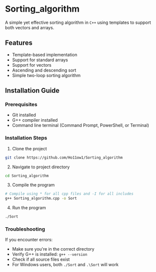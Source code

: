 # Sorting_algorithm

A simple yet effective sorting algorithm in `C++` using templates to support both vectors and arrays.

## Features

* Template-based implementation
* Support for standard arrays
* Support for vectors
* Ascending and descending sort
* Simple two-loop sorting algorithm

## Installation Guide

### Prerequisites

* Git installed
* G++ compiler installed
* Command line terminal (Command Prompt, PowerShell, or Terminal)

### Installation Steps

1. Clone the project
```bash
git clone https://github.com/Ho11ow1/Sorting_algorithm
```
2. Navigate to project directory
```bash
cd Sorting_algorithm
```
3. Compile the program
```bash
# Compile using * for all cpp files and -I for all includes
g++ Sorting_algorithm.cpp -o Sort
```
4. Run the program
```bash
./Sort
```

### Troubleshooting

If you encounter errors:
* Make sure you're in the correct directory
* Verify G++ is installed: `g++ --version`
* Check if all source files exist
* For Windows users, both `./Sort` and `.\Sort` will work
